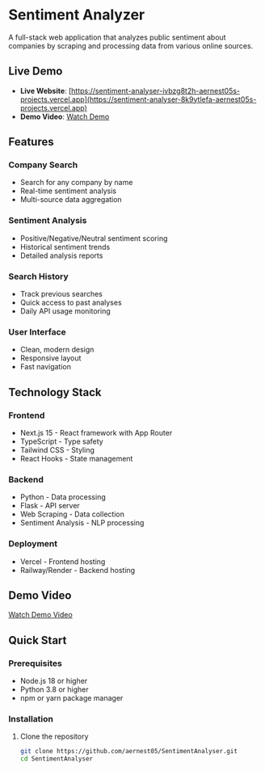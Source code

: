# Sentiment Analyzer

A full-stack web application that analyzes public sentiment about companies by scraping and processing data from various online sources.

## Live Demo

- **Live Website**: [https://sentiment-analyser-ivbzg8t2h-aernest05s-projects.vercel.app](https://sentiment-analyser-8k9ytlefa-aernest05s-projects.vercel.app)
- **Demo Video**: [Watch Demo](https://drive.google.com/file/d/19UYfUWaZqhy0l7gOJOYjkE8eWR5ybKYR/view?usp=sharing)

## Features

### Company Search
- Search for any company by name
- Real-time sentiment analysis
- Multi-source data aggregation

### Sentiment Analysis
- Positive/Negative/Neutral sentiment scoring
- Historical sentiment trends
- Detailed analysis reports

### Search History
- Track previous searches
- Quick access to past analyses
- Daily API usage monitoring

### User Interface
- Clean, modern design
- Responsive layout
- Fast navigation

## Technology Stack

### Frontend
- Next.js 15 - React framework with App Router
- TypeScript - Type safety
- Tailwind CSS - Styling
- React Hooks - State management

### Backend
- Python - Data processing
- Flask - API server
- Web Scraping - Data collection
- Sentiment Analysis - NLP processing

### Deployment
- Vercel - Frontend hosting
- Railway/Render - Backend hosting

## Demo Video

[Watch Demo Video](https://drive.google.com/file/d/19UYfUWaZqhy0l7gOJOYjkE8eWR5ybKYR/view?usp=drive_link)

## Quick Start

### Prerequisites
- Node.js 18 or higher
- Python 3.8 or higher
- npm or yarn package manager

### Installation

1. Clone the repository
   ```bash
   git clone https://github.com/aernest05/SentimentAnalyser.git
   cd SentimentAnalyser

